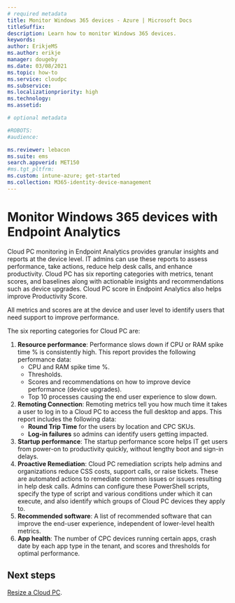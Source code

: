 ```yaml
---
# required metadata
title: Monitor Windows 365 devices - Azure | Microsoft Docs
titleSuffix:
description: Learn how to monitor Windows 365 devices.
keywords:
author: ErikjeMS 
ms.author: erikje
manager: dougeby
ms.date: 03/08/2021
ms.topic: how-to
ms.service: cloudpc
ms.subservice:
ms.localizationpriority: high
ms.technology:
ms.assetid: 

# optional metadata

#ROBOTS:
#audience:

ms.reviewer: lebacon
ms.suite: ems
search.appverid: MET150
#ms.tgt_pltfrm:
ms.custom: intune-azure; get-started
ms.collection: M365-identity-device-management
---
```


# Monitor Windows 365 devices with Endpoint Analytics

Cloud PC monitoring in Endpoint Analytics provides granular insights and reports at the device level. IT admins can use these reports to assess performance, take actions, reduce help desk calls, and enhance productivity. Cloud PC has six reporting categories with metrics, tenant scores, and baselines along with actionable insights and recommendations such as device upgrades. Cloud PC score in Endpoint Analytics also helps improve Productivity Score.

All metrics and scores are at the device and user level to identify users that need support to improve performance.

The six reporting categories for Cloud PC are:

1. **Resource performance**: Performance slows down if CPU or RAM spike time % is consistently high. This report provides the following performance data:
    - CPU and RAM spike time %.
    - Thresholds.
    - Scores and recommendations on how to improve device performance (device upgrades).
    - Top 10 processes causing the end user experience to slow down.
2. **Remoting Connection**: Remoting metrics tell you how much time it takes a user to log in to a Cloud PC to access the full desktop and apps. This report includes the following data:
    - **Round Trip Time** for the users by location and CPC SKUs.
    - **Log-in failures** so admins can identify users getting impacted. 
3. **Startup performance**: The startup performance score helps IT get users from power-on to productivity quickly, without lengthy boot and sign-in delays. 
4. **Proactive Remediation**: Cloud PC remediation scripts help admins and organizations reduce CSS costs, support calls, or raise tickets. These are automated actions to remediate common issues or issues resulting in help desk calls. Admins can configure these PowerShell scripts, specify the type of script and various conditions under which it can execute, and also identify which groups of Cloud PC devices they apply to. 
5. **Recommended software**: A list of recommended software that can improve the end-user experience, independent of lower-level health metrics. 
6. **App health**: The number of CPC devices running certain apps, crash date by each app type in the tenant, and scores and thresholds for optimal performance.

<!-- ########################## -->
## Next steps

[Resize a Cloud PC](resize-cloud-pc.md).
